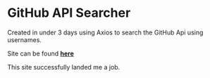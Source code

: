 # GitHub API Searcher

Created in under  3 days using Axios to search the GitHub Api using usernames. 

Site can be found [**here**](https://react-github-searcher.netlify.app/)

This site successfully landed me a job. 
